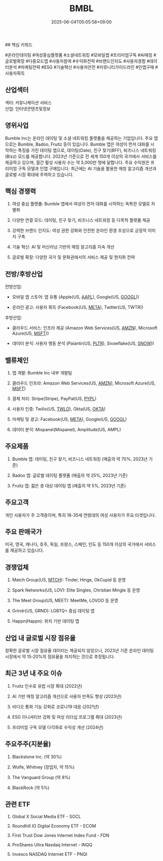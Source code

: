 ﻿---
title: "BMBL"
date: 2025-06-04T05:05:58+09:00
lastmod: 2025-06-04T05:05:58+09:00
type: docs
sidebar:
  open: true
weight: 147
---
<div style="display:none">
  <meta property="article:published_time" content="2025-06-03T20:05:58Z" />
  <meta property="article:modified_time" content="2025-06-03T20:05:58Z" />
</div>
## 핵심 키워드

#온라인데이팅 #여성중심플랫폼 #소셜네트워킹 #모바일앱 #프리미엄구독 #AI매칭 #글로벌확장 #다중모드앱 #사용자참여 #수익화전략 #브랜드인지도 #사용자경험 #데이터분석 #마케팅전략 #ESG #기술혁신 #사용자안전 #커뮤니티가이드라인 #인앱구매 #사용자획득

## 산업섹터

섹터: 커뮤니케이션 서비스  
산업: 인터넷콘텐츠및정보

## 영위사업

Bumble Inc는 온라인 데이팅 및 소셜 네트워킹 플랫폼을 제공하는 기업입니다. 주요 앱으로는 Bumble, Badoo, Fruitz 등이 있습니다. Bumble 앱은 여성이 먼저 대화를 시작하는 특징을 가진 데이팅 앱으로, 데이팅(Date), 친구 찾기(BFF), 비즈니스 네트워킹(Bizz) 모드를 제공합니다. 2023년 기준으로 전 세계 150개 이상의 국가에서 서비스를 제공하고 있으며, 월간 활성 사용자 수는 약 5,000만 명에 달합니다. 주요 수익원은 프리미엄 구독 모델과 인앱 구매입니다. 최근에는 AI 기술을 활용한 매칭 알고리즘 개선과 글로벌 시장 확대에 주력하고 있습니다.

## 핵심 경쟁력

1. 여성 중심 플랫폼: Bumble 앱에서 여성이 먼저 대화를 시작하는 독특한 모델로 차별화
    
2. 다양한 연결 모드: 데이팅, 친구 찾기, 비즈니스 네트워킹 등 다목적 플랫폼 제공
    
3. 강력한 브랜드 인지도: 여성 권한 강화와 안전한 온라인 환경 조성으로 긍정적 이미지 구축
    
4. 기술 혁신: AI 및 머신러닝 기반의 매칭 알고리즘 지속 개선
    
5. 글로벌 확장: 다양한 국가 및 문화권에서의 서비스 제공 및 현지화 전략

## 전방/후방산업

전방산업:

- 모바일 앱 스토어: 앱 유통 (Apple(US, [AAPL](/company-analysis/aapl/)), Google(US, [GOOGL](/company-analysis/googl/)))
    
- 온라인 광고: 사용자 획득 (Facebook(US, [META](/company-analysis/meta/)), Twitter(US, TWTR))

후방산업:

- 클라우드 서비스: 인프라 제공 (Amazon Web Services(US, [AMZN](/company-analysis/amzn/)), Microsoft Azure(US, [MSFT](/company-analysis/msft/)))
    
- 데이터 분석: 사용자 행동 분석 (Palantir(US, [PLTR](/company-analysis/pltr/)), Snowflake(US, [SNOW](/company-analysis/snow/)))

## 밸류체인

1. 앱 개발: Bumble Inc 내부 개발팀
    
2. 클라우드 인프라: Amazon Web Services(US, [AMZN](/company-analysis/amzn/)), Microsoft Azure(US, [MSFT](/company-analysis/msft/))
    
3. 결제 처리: Stripe(Stripe), PayPal(US, [PYPL](/company-analysis/pypl/))
    
4. 사용자 인증: Twilio(US, [TWLO](/company-analysis/twlo/)), Okta(US, [OKTA](/company-analysis/okta/))
    
5. 마케팅 및 광고: Facebook(US, [META](/company-analysis/meta/)), Google(US, [GOOGL](/company-analysis/googl/))
    
6. 데이터 분석: Mixpanel(Mixpanel), Amplitude(US, AMPL)

## 주요제품

1. Bumble 앱: 데이팅, 친구 찾기, 비즈니스 네트워킹 (매출의 약 70%, 2023년 기준)
    
2. Badoo 앱: 글로벌 데이팅 플랫폼 (매출의 약 25%, 2023년 기준)
    
3. Fruitz 앱: 젊은 층 대상 데이팅 앱 (매출의 약 5%, 2023년 기준)

## 주요고객

개인 사용자가 주 고객층이며, 특히 18-35세 연령대의 여성 사용자가 주요 타겟입니다.

## 주요 판매국가

미국, 영국, 캐나다, 호주, 독일, 프랑스, 스페인, 인도 등 150개 이상의 국가에서 서비스를 제공하고 있습니다.

## 경쟁업체

1. Match Group(US, [MTCH](/company-analysis/mtch/)): Tinder, Hinge, OkCupid 등 운영
    
2. Spark Networks(US, LOV): Elite Singles, Christian Mingle 등 운영
    
3. The Meet Group(US, MEET): MeetMe, LOVOO 등 운영
    
4. Grindr(US, GRND): LGBTQ+ 중심 데이팅 앱
    
5. Happn(Happn): 위치 기반 데이팅 앱

## 산업 내 글로벌 시장 점유율

정확한 글로벌 시장 점유율 데이터는 제공되지 않았으나, 2023년 기준 온라인 데이팅 시장에서 약 15-20%의 점유율을 차지하는 것으로 추정됩니다.

## 최근 3년 내 주요 이슈

1. Fruitz 인수로 유럽 시장 확대 (2022년)
    
2. AI 기반 매칭 알고리즘 개선으로 사용자 만족도 향상 (2023년)
    
3. 비디오 통화 기능 강화로 코로나19 대응 (2021년)
    
4. ESG 이니셔티브 강화 및 여성 리더십 프로그램 확대 (2023년)
    
5. 프리미엄 구독 모델 다각화로 수익성 개선 (2024년)

## 주요주주(지분율)

1. Blackstone Inc. (약 30%)
    
2. Wolfe, Whitney (창업자, 약 15%)
    
3. The Vanguard Group (약 8%)
    
4. BlackRock (약 5%)

## 관련 ETF

1. Global X Social Media ETF - SOCL
    
2. Roundhill IO Digital Economy ETF - ECOM
    
3. First Trust Dow Jones Internet Index Fund - FDN
    
4. ProShares Ultra Nasdaq Internet - INQQ
    
5. Invesco NASDAQ Internet ETF - PNQI

